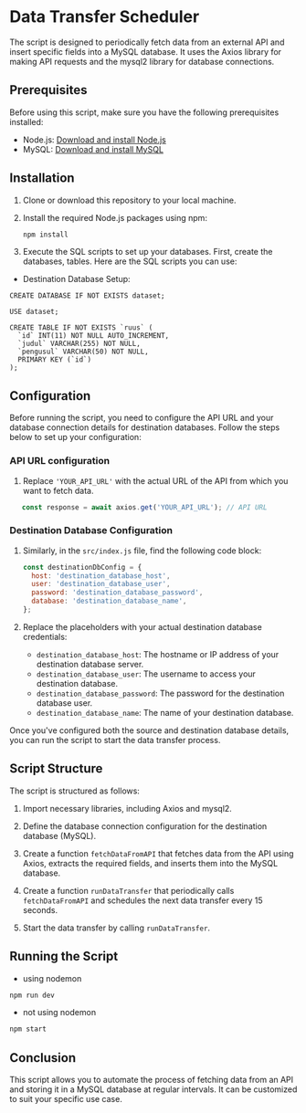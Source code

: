 # Data Transfer Scheduler

The script is designed to periodically fetch data from an external API and insert specific fields into a MySQL database. It uses the Axios library for making API requests and the mysql2 library for database connections.

## Prerequisites

Before using this script, make sure you have the following prerequisites installed:

- Node.js: [Download and install Node.js](https://nodejs.org/)
- MySQL: [Download and install MySQL](https://dev.mysql.com/downloads/installer/)

## Installation

1. Clone or download this repository to your local machine.

2. Install the required Node.js packages using npm:

   ```bash
   npm install
   ```

3. Execute the SQL scripts to set up your databases. First, create the databases, tables. Here are the SQL scripts you can use:

- Destination Database Setup:

```
CREATE DATABASE IF NOT EXISTS dataset;

USE dataset;

CREATE TABLE IF NOT EXISTS `ruus` (
  `id` INT(11) NOT NULL AUTO_INCREMENT,
  `judul` VARCHAR(255) NOT NULL,
  `pengusul` VARCHAR(50) NOT NULL,
  PRIMARY KEY (`id`)
);

```
## Configuration

Before running the script, you need to configure the API URL and your database connection details for destination databases. Follow the steps below to set up your configuration:

### API URL configuration

1. Replace `'YOUR_API_URL'` with the actual URL of the API from which you want to fetch data.

 ```javascript
    const response = await axios.get('YOUR_API_URL'); // API URL
 ```

### Destination Database Configuration

1. Similarly, in the `src/index.js` file, find the following code block:

    ```javascript
    const destinationDbConfig = {
      host: 'destination_database_host',
      user: 'destination_database_user',
      password: 'destination_database_password',
      database: 'destination_database_name',
    };
    ```

2. Replace the placeholders with your actual destination database credentials:

    - `destination_database_host`: The hostname or IP address of your destination database server.
    - `destination_database_user`: The username to access your destination database.
    - `destination_database_password`: The password for the destination database user.
    - `destination_database_name`: The name of your destination database.

Once you've configured both the source and destination database details, you can run the script to start the data transfer process.

## Script Structure

The script is structured as follows:

1. Import necessary libraries, including Axios and mysql2.

2. Define the database connection configuration for the destination database (MySQL).

3. Create a function `fetchDataFromAPI` that fetches data from the API using Axios, extracts the required fields, and inserts them into the MySQL database.

4. Create a function `runDataTransfer` that periodically calls `fetchDataFromAPI` and schedules the next data transfer every 15 seconds.

5. Start the data transfer by calling `runDataTransfer`.

## Running the Script

- using nodemon

```javascript
npm run dev
```

- not using nodemon

```javascript
npm start
```

## Conclusion

This script allows you to automate the process of fetching data from an API and storing it in a MySQL database at regular intervals. It can be customized to suit your specific use case.

